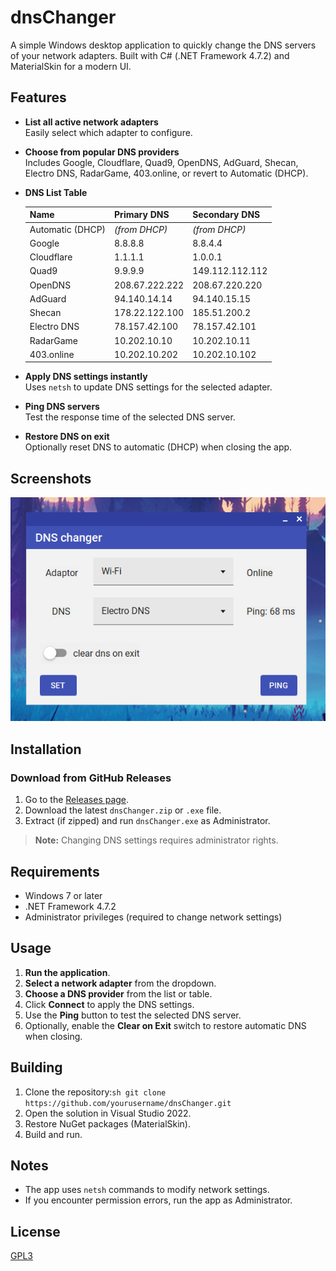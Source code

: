 # dnsChanger

A simple Windows desktop application to quickly change the DNS servers of your network adapters. Built with C# (.NET Framework 4.7.2) and MaterialSkin for a modern UI.

## Features

- **List all active network adapters**  
  Easily select which adapter to configure.

- **Choose from popular DNS providers**  
  Includes Google, Cloudflare, Quad9, OpenDNS, AdGuard, Shecan, Electro DNS, RadarGame, 403.online, or revert to Automatic (DHCP).

- **DNS List Table**

  | Name             | Primary DNS        | Secondary DNS        |
  |------------------|-------------------|----------------------|
  | Automatic (DHCP) | *(from DHCP)*     | *(from DHCP)*        |
  | Google           | 8.8.8.8           | 8.8.4.4              |
  | Cloudflare       | 1.1.1.1           | 1.0.0.1              |
  | Quad9            | 9.9.9.9           | 149.112.112.112      |
  | OpenDNS          | 208.67.222.222    | 208.67.220.220       |
  | AdGuard          | 94.140.14.14      | 94.140.15.15         |
  | Shecan           | 178.22.122.100    | 185.51.200.2         |
  | Electro DNS      | 78.157.42.100     | 78.157.42.101        |
  | RadarGame        | 10.202.10.10      | 10.202.10.11         |
  | 403.online       | 10.202.10.202     | 10.202.10.102        |

- **Apply DNS settings instantly**  
  Uses `netsh` to update DNS settings for the selected adapter.

- **Ping DNS servers**  
  Test the response time of the selected DNS server.

- **Restore DNS on exit**  
  Optionally reset DNS to automatic (DHCP) when closing the app.

## Screenshots

![dnsChanger screenshot](screenshot.png) <!-- Add a screenshot if available -->

## Installation

### Download from GitHub Releases

1. Go to the [Releases page](https://github.com/yourusername/dnsChanger/releases).
2. Download the latest `dnsChanger.zip` or `.exe` file.
3. Extract (if zipped) and run `dnsChanger.exe` as Administrator.

> **Note:** Changing DNS settings requires administrator rights.

## Requirements

- Windows 7 or later
- .NET Framework 4.7.2
- Administrator privileges (required to change network settings)

## Usage

1. **Run the application**.
2. **Select a network adapter** from the dropdown.
3. **Choose a DNS provider** from the list or table.
4. Click **Connect** to apply the DNS settings.
5. Use the **Ping** button to test the selected DNS server.
6. Optionally, enable the **Clear on Exit** switch to restore automatic DNS when closing.

## Building

1. Clone the repository:```sh git clone https://github.com/yourusername/dnsChanger.git```
2. Open the solution in Visual Studio 2022.
3. Restore NuGet packages (MaterialSkin).
4. Build and run.

## Notes

- The app uses `netsh` commands to modify network settings.
- If you encounter permission errors, run the app as Administrator.

## License

[GPL3](LICENSE)